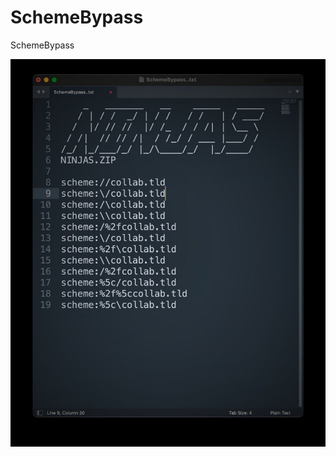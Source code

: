 # SchemeBypass
SchemeBypass

![alt text](https://github.com/ninjas-dev/SchemeBypass/blob/main/SchemeBypass.jpg)
